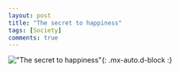 ```yaml
---
layout: post
title: "The secret to happiness"
tags: [Society]
comments: true
---
```



!["The secret to happiness"](/comics/7.png){: .mx-auto.d-block :}